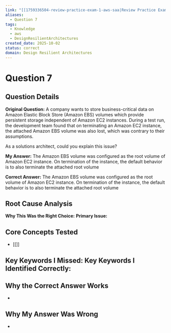 ```yaml
---
link: "[[1759336504-review-practice-exam-1-aws-saa|Review Practice Exam 1 AWS SAA]]"
aliases:
  - Question 7
tags:
  - Knowledge
  - aws
  - DesignResilientArchitectures
created_date: 2025-10-02
status: correct
domain: Design Resilient Architectures
---
```

# Question 7
## Question Details
**Original Question:**
A company wants to store business-critical data on Amazon Elastic Block Store (Amazon EBS) volumes which provide persistent storage independent of Amazon EC2 instances. During a test run, the development team found that on terminating an Amazon EC2 instance, the attached Amazon EBS volume was also lost, which was contrary to their assumptions.

As a solutions architect, could you explain this issue?

**My Answer:** The Amazon EBS volume was configured as the root volume of Amazon EC2 instance. On termination of the instance, the default behavior is to also terminate the attached root volume

**Correct Answer:** The Amazon EBS volume was configured as the root volume of Amazon EC2 instance. On termination of the instance, the default behavior is to also terminate the attached root volume
## Root Cause Analysis
**Why This Was the Right Choice:**
**Primary Issue:**
## Core Concepts Tested
- [[]]

**Key Keywords I Missed:**
**Key Keywords I Identified Correctly:**
- 
## Why the Correct Answer Works
- 
## Why My Answer Was Wrong
- 
